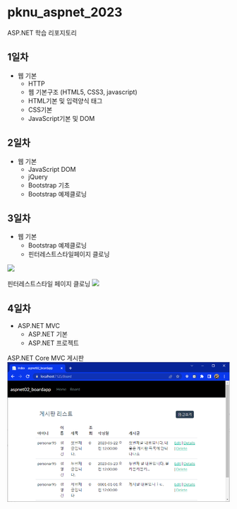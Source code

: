 # pknu_aspnet_2023
ASP.NET 학습 리포지토리

## 1일차
- 웹 기본
	- HTTP
	- 웹 기본구조 (HTML5, CSS3, javascript)
	- HTML기본 및 입력양식 태그
	- CSS기본
	- JavaScript기본 및 DOM
	
## 2일차
- 웹 기본
	- JavaScript DOM
	- jQuery
	- Bootstrap 기초
	- Bootstrap 예제클로닝

## 3일차
- 웹 기본
	- Bootstrap 예제클로닝
	- 핀터레스트스타일페이지 클로닝

<img src="https://github.com/Tarel-Github/pknu_aspnet_2023/blob/main/images/aspnet01.gif?raw=true" width="700">

핀터레스트스타일 페이지 클로닝
<img src="https://github.com/Tarel-Github/pknu_aspnet_2023/blob/main/images/aspnet02.gif?raw=true" width="700">

## 4일차
- ASP.NET MVC
	- ASP.NET 기본
	- ASP.NET 프로젝트
	
ASP.NET Core MVC 게시판
<img src="https://github.com/Tarel-Github/pknu_aspnet_2023/blob/main/images/aspnet03.png?raw=true" width="700">
